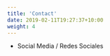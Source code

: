 ```yaml
---
title: 'Contact'
date: 2019-02-11T19:27:37+10:00
weight: 4
---
```


<script type="text/javascript" defer src="//www.123formbuilder.com/embed/4763623.js" data-role="form" data-default-width="650px"></script>


+  Social Media / Redes Sociales

<div class="a2a_kit a2a_kit_size_32 a2a_default_style a2a_follow">
    <a class="a2a_button_twitter" data-a2a-follow="biodiversidata"></a>
    <a class="a2a_button_flickr" data-a2a-follow="biodiversidata"></a>
</div>
<script async src="https://static.addtoany.com/menu/page.js"></script>
